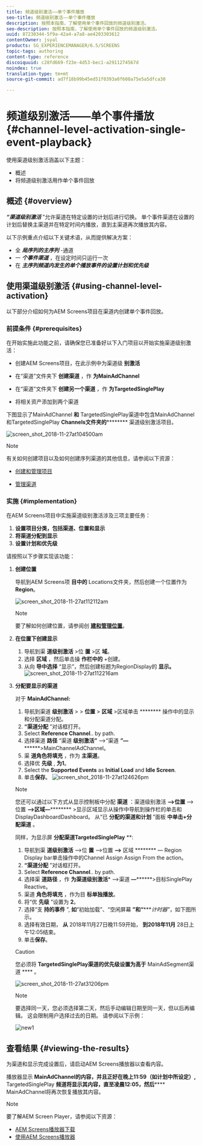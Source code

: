 ```yaml
---
title: 频道级别激活——单个事件播放
seo-title: 频道级别激活——单个事件播放
description: 按照本指南，了解使用单个事件回放的频道级别激活。
seo-description: 按照本指南，了解使用单个事件回放的频道级别激活。
uuid: 87230344-5f9a-42a4-a7a8-ae4203303612
contentOwner: jsyal
products: SG_EXPERIENCEMANAGER/6.5/SCREENS
topic-tags: authoring
content-type: reference
discoiquuid: c28fd669-f23e-4d53-bec1-a2911274567d
noindex: true
translation-type: tm+mt
source-git-commit: ad7f18b99b45ed51f0393a0f608a75e5a5dfca30

---
```



# 频道级别激活——单个事件播放 {#channel-level-activation-single-event-playback}

使用渠道级别激活涵盖以下主题：

* 概述
* 将频道级别激活用作单个事件回放

## 概述 {#overview}

***“渠道级别激活*** ”允许渠道在特定设置的计划后进行切换。 单个事件渠道在设置的计划后替换主渠道并在特定时间内播放，直到主渠道再次播放其内容。

以下示例重点介绍以下关键术语，从而提供解决方案：

* 全 ***局序列的主序列*** -通道
* 一 ***个事件渠道*** ，在设定时间只运行一次
* 在 ***主序列频道内发生的单个播放事件的设置计划和优先级***

## 使用渠道级别激活 {#using-channel-level-activation}

以下部分介绍如何为AEM Screens项目在渠道内创建单个事件回放。

### 前提条件 {#prerequisites}

在开始实施此功能之前，请确保您已准备好以下入门项目以开始实施渠道级别激活：

* 创建AEM Screens项目，在此示例中为渠道级 **别激活**

* 在“渠道”文件夹下 **创建渠道** ，作 **为MainAdChannel**

* 在“渠道”文件夹下 **创建另一个渠道** ，作 **为TargetedSinglePlay**

* 将相关资产添加到两个渠道

下图显示了MainAdChannel **和** TargetedSinglePlay渠道中包含MainAdChannel和TargetedSinglePlay **Channels文件夹的********** 渠道级别激活项目。

![screen_shot_2018-11-27at104500am](assets/screen_shot_2018-11-27at104500am.png)

>[!NOTE]
>
>有关如何创建项目以及如何创建序列渠道的其他信息，请参阅以下资源：
>
>* [创建和管理项目](creating-a-screens-project.md)
   >
   >
* [管理渠道](managing-channels.md)
>



### 实施 {#implementation}

在AEM Screens项目中实施渠道级别激活涉及三项主要任务：

1. **设置项目分类，包括渠道、位置和显示**
1. **将渠道分配到显示**
1. **设置计划和优先级**

请按照以下步骤实现该功能：

1. **创建位置**

   导航到AEM Screens项 **目中的** Locations文件夹，然后创建一个位置作为 **Region**。

   ![screen_shot_2018-11-27at112112am](assets/screen_shot_2018-11-27at112112am.png)

   >[!NOTE]
   >
   >要了解如何创建位置，请参阅创 **[建和管理位置](managing-locations.md)**。

1. **在位置下创建显示**

   1. 导航到渠 **道级别激活** &gt;位 **置** &gt;区 **域**。
   1. 选择 **区域** ，然后单击操 **作栏中的** +创建。
   1. 从向 **导中选择** “显示”，然后创建标题为RegionDisplay的 **显示。**
   ![screen_shot_2018-11-27at112216am](assets/screen_shot_2018-11-27at112216am.png)

1. **分配要显示的渠道**

   对于 **MainAdChannel:**

   1. 导航到渠道 **级别激活** &gt; &gt; **位置** &gt; **区域** &gt;区域单击 ******** 操作中的显示和分配渠道分配。
   1. **“渠道分配** ”对话框打开。
   1. Select **Reference Channel**.. by path.
   1. 选择渠道 **路径** “渠道 **级别激活”** —&gt;“渠道 ***”—*********&gt;MainChannelAdChannel。
   1. 渠 **道角色将填充** ，作为 **主渠道**。
   1. 选择优 **先级** , **为1**。
   1. Select the **Supported Events** as **Initial Load** and **Idle Screen**.
   1. 单击&#x200B;**保存**。
   ![screen_shot_2018-11-27at124626pm](assets/screen_shot_2018-11-27at124626pm.png)

   >[!NOTE]
   >
   >您还可以通过以下方式从显示控制板中分配 **渠道** ：渠道级别激活 **—&gt;位置** —&gt;位置 **—&gt;区域—********** &gt;显示区域显示从操作中导航到操作栏的单击和DisplayDashboardDashboard。 从“已 **分配的渠道和计划** ”面板 **中单击+分配渠道** 。

   同样，为显示屏 **分配渠道TargetedSinglePlay** **:

   1. 导航到渠 **道级别激活** —&gt;位 **置** —&gt;位置 **—&gt;** 区域 ******** — Region Display bar单击操作中的Channel Assign Assign From the action。
   1. **“渠道分配** ”对话框打开。
   1. Select **Reference Channel**.. by path.
   1. 选择渠 **道路径** ，作 **为渠道级别激活*** —&gt;渠道 ***—*********&gt;目标SinglePlay Reactive。
   1. 渠道 **角色将填充** ，作为目 **标单独播放**。
   1. 将“优 **先级** ”设置为 **2**。
   1. 选择“支 **持的事件** ”, **如**“初始加载”、“空闲屏幕 **”和“******&#x200B;计时器”*，如下图所示。
   1. 选择有效日期， **从** 2018年11月27日晚11:59开始， **到2018年11月** 28日上午12:05结束。
   1. 单击&#x200B;**保存**。
   >[!CAUTION]
   您必须将 **TargetedSinglePlay渠道的优先级设置为高于** MainAdSegment渠道 **** 。

   ![screen_shot_2018-11-27at31206pm](assets/screen_shot_2018-11-27at31206pm.png)

   >[!NOTE]
   要选择同一天，您必须选择第二天，然后手动编辑日期至同一天，但以后再编辑。 这会限制用户选择过去的日期。 请参阅以下示例：

   ![new1](assets/new1.gif)

## 查看结果 {#viewing-the-results}

为渠道和显示完成设置后，请启动AEM Screens播放器以查看内容。

播放器显示 **MainAdChannel的内容，并且正好在晚上11:59（如计划中所设定）,** TargetedSinglePlay **频道将显示其内容，直至凌晨12:05，然后****** MainAdChannel将再次恢复播放其内容。

>[!NOTE]
要了解AEM Screen Player，请参阅以下资源：
* [AEM Screens播放器下载](https://download.macromedia.com/screens/)
* [使用AEM Screens播放器](working-with-screens-player.md)

